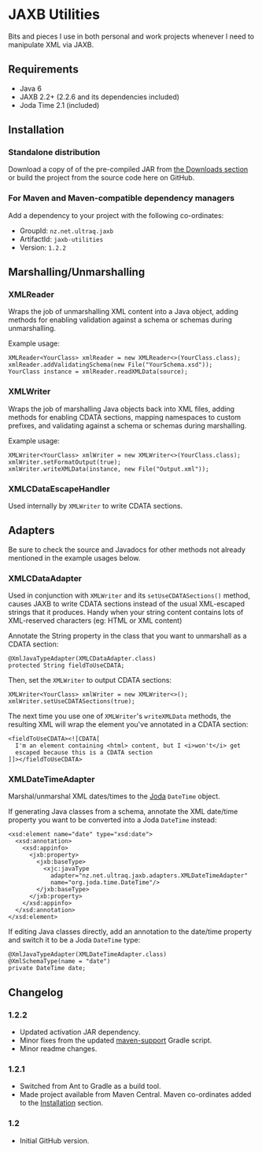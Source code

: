 
JAXB Utilities
==============

Bits and pieces I use in both personal and work projects whenever I need to
manipulate XML via JAXB.

Requirements
------------

 - Java 6
 - JAXB 2.2+ (2.2.6 and its dependencies included)
 - Joda Time 2.1 (included)


Installation
------------

### Standalone distribution
Download a copy of of the pre-compiled JAR from [the Downloads section](jaxb-utilities/downloads)
or build the project from the source code here on GitHub.

### For Maven and Maven-compatible dependency managers
Add a dependency to your project with the following co-ordinates:

 - GroupId: `nz.net.ultraq.jaxb`
 - ArtifactId: `jaxb-utilities`
 - Version: `1.2.2`


Marshalling/Unmarshalling
-------------------------

### XMLReader
Wraps the job of unmarshalling XML content into a Java object, adding methods
for enabling validation against a schema or schemas during unmarshalling.

Example usage:

	XMLReader<YourClass> xmlReader = new XMLReader<>(YourClass.class);
	xmlReader.addValidatingSchema(new File("YourSchema.xsd"));
	YourClass instance = xmlReader.readXMLData(source);


### XMLWriter
Wraps the job of marshalling Java objects back into XML files, adding methods
for enabling CDATA sections, mapping namespaces to custom prefixes, and
validating against a schema or schemas during marshalling.

Example usage:

	XMLWriter<YourClass> xmlWriter = new XMLWriter<>(YourClass.class);
	xmlWriter.setFormatOutput(true);
	xmlWriter.writeXMLData(instance, new File("Output.xml"));


### XMLCDataEscapeHandler
Used internally by `XMLWriter` to write CDATA sections.


Adapters
--------

Be sure to check the source and Javadocs for other methods not already mentioned
in the example usages below.

### XMLCDataAdapter
Used in conjunction with `XMLWriter` and its `setUseCDATASections()` method,
causes JAXB to write CDATA sections instead of the usual XML-escaped strings
that it produces.  Handy when your string content contains lots of XML-reserved
characters (eg: HTML or XML content)

Annotate the String property in the class that you want to unmarshall as a CDATA
section:

	@XmlJavaTypeAdapter(XMLCDataAdapter.class)
	protected String fieldToUseCDATA;

Then, set the `XMLWriter` to output CDATA sections:

	XMLWriter<YourClass> xmlWriter = new XMLWriter<>();
	xmlWriter.setUseCDATASections(true);

The next time you use one of `XMLWriter`'s `writeXMLData` methods, the resulting
XML will wrap the element you've annotated in a CDATA section:

	<fieldToUseCDATA><![CDATA[
	  I'm an element containing <html> content, but I <i>won't</i> get
	  escaped because this is a CDATA section
	]]></fieldToUseCDATA>


### XMLDateTimeAdapter
Marshal/unmarshal XML dates/times to the [Joda](http://joda-time.sourceforge.net/)
`DateTime` object.

If generating Java classes from a schema, annotate the XML date/time property
you want to be converted into a Joda `DateTime` instead:

	<xsd:element name="date" type="xsd:date">
	  <xsd:annotation>
	    <xsd:appinfo>
	      <jxb:property>
	        <jxb:baseType>
	          <xjc:javaType
	            adapter="nz.net.ultraq.jaxb.adapters.XMLDateTimeAdapter"
	            name="org.joda.time.DateTime"/>
	        </jxb:baseType>
	      </jxb:property>
	    </xsd:appinfo>
	  </xsd:annotation>
	</xsd:element>

If editing Java classes directly, add an annotation to the date/time property
and switch it to be a Joda `DateTime` type:

	@XmlJavaTypeAdapter(XMLDateTimeAdapter.class)
	@XmlSchemaType(name = "date")
	private DateTime date;


Changelog
---------

### 1.2.2
 - Updated activation JAR dependency.
 - Minor fixes from the updated [maven-support](https://github.com/ultraq/gradle-support)
   Gradle script.
 - Minor readme changes.

### 1.2.1
 - Switched from Ant to Gradle as a build tool.
 - Made project available from Maven Central.  Maven co-ordinates added to the
   [Installation](#installation) section.

### 1.2
 - Initial GitHub version.

